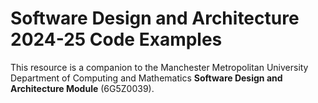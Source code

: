 # Software Design and Architecture 2024-25 Code Examples
This resource is a companion to the Manchester Metropolitan University Department of Computing and Mathematics **Software Design and Architecture Module** (6G5Z0039).
